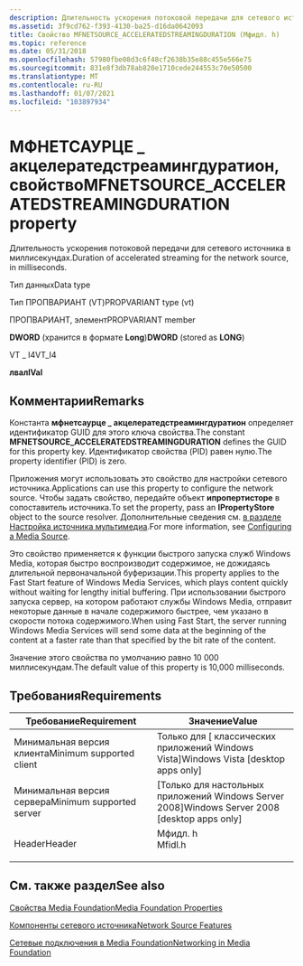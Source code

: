 ```yaml
---
description: Длительность ускорения потоковой передачи для сетевого источника в миллисекундах.
ms.assetid: 3f9cd762-f393-4130-ba25-d16da0642093
title: Свойство MFNETSOURCE_ACCELERATEDSTREAMINGDURATION (Мфидл. h)
ms.topic: reference
ms.date: 05/31/2018
ms.openlocfilehash: 57980fbe08d3c6f48cf2638b35e88c455e566e75
ms.sourcegitcommit: 831e8f3db78ab820e1710cede244553c70e50500
ms.translationtype: MT
ms.contentlocale: ru-RU
ms.lasthandoff: 01/07/2021
ms.locfileid: "103897934"
---
```

# <a name="mfnetsource_acceleratedstreamingduration-property"></a><span data-ttu-id="16e86-103">МФНЕТСАУРЦЕ \_ акцелератедстреамингдуратион, свойство</span><span class="sxs-lookup"><span data-stu-id="16e86-103">MFNETSOURCE\_ACCELERATEDSTREAMINGDURATION property</span></span>

<span data-ttu-id="16e86-104">Длительность ускорения потоковой передачи для сетевого источника в миллисекундах.</span><span class="sxs-lookup"><span data-stu-id="16e86-104">Duration of accelerated streaming for the network source, in milliseconds.</span></span>



<span data-ttu-id="16e86-105">Тип данных</span><span class="sxs-lookup"><span data-stu-id="16e86-105">Data type</span></span>

<span data-ttu-id="16e86-106">Тип ПРОПВАРИАНТ (VT)</span><span class="sxs-lookup"><span data-stu-id="16e86-106">PROPVARIANT type (vt)</span></span>

<span data-ttu-id="16e86-107">ПРОПВАРИАНТ, элемент</span><span class="sxs-lookup"><span data-stu-id="16e86-107">PROPVARIANT member</span></span>

<span data-ttu-id="16e86-108">**DWORD** (хранится в формате **Long**)</span><span class="sxs-lookup"><span data-stu-id="16e86-108">**DWORD** (stored as **LONG**)</span></span>

<span data-ttu-id="16e86-109">VT \_ I4</span><span class="sxs-lookup"><span data-stu-id="16e86-109">VT\_I4</span></span>

<span data-ttu-id="16e86-110">**лвал**</span><span class="sxs-lookup"><span data-stu-id="16e86-110">**lVal**</span></span>



## <a name="remarks"></a><span data-ttu-id="16e86-111">Комментарии</span><span class="sxs-lookup"><span data-stu-id="16e86-111">Remarks</span></span>

<span data-ttu-id="16e86-112">Константа **мфнетсаурце \_ акцелератедстреамингдуратион** определяет идентификатор GUID для этого ключа свойства.</span><span class="sxs-lookup"><span data-stu-id="16e86-112">The constant **MFNETSOURCE\_ACCELERATEDSTREAMINGDURATION** defines the GUID for this property key.</span></span> <span data-ttu-id="16e86-113">Идентификатор свойства (PID) равен нулю.</span><span class="sxs-lookup"><span data-stu-id="16e86-113">The property identifier (PID) is zero.</span></span>

<span data-ttu-id="16e86-114">Приложения могут использовать это свойство для настройки сетевого источника.</span><span class="sxs-lookup"><span data-stu-id="16e86-114">Applications can use this property to configure the network source.</span></span> <span data-ttu-id="16e86-115">Чтобы задать свойство, передайте объект **ипропертисторе** в сопоставитель источника.</span><span class="sxs-lookup"><span data-stu-id="16e86-115">To set the property, pass an **IPropertyStore** object to the source resolver.</span></span> <span data-ttu-id="16e86-116">Дополнительные сведения см. [в разделе Настройка источника мультимедиа](configuring-a-media-source.md).</span><span class="sxs-lookup"><span data-stu-id="16e86-116">For more information, see [Configuring a Media Source](configuring-a-media-source.md).</span></span>

<span data-ttu-id="16e86-117">Это свойство применяется к функции быстрого запуска служб Windows Media, которая быстро воспроизводит содержимое, не дожидаясь длительной первоначальной буферизации.</span><span class="sxs-lookup"><span data-stu-id="16e86-117">This property applies to the Fast Start feature of Windows Media Services, which plays content quickly without waiting for lengthy initial buffering.</span></span> <span data-ttu-id="16e86-118">При использовании быстрого запуска сервер, на котором работают службы Windows Media, отправит некоторые данные в начале содержимого быстрее, чем указано в скорости потока содержимого.</span><span class="sxs-lookup"><span data-stu-id="16e86-118">When using Fast Start, the server running Windows Media Services will send some data at the beginning of the content at a faster rate than that specified by the bit rate of the content.</span></span>

<span data-ttu-id="16e86-119">Значение этого свойства по умолчанию равно 10 000 миллисекундам.</span><span class="sxs-lookup"><span data-stu-id="16e86-119">The default value of this property is 10,000 milliseconds.</span></span>

## <a name="requirements"></a><span data-ttu-id="16e86-120">Требования</span><span class="sxs-lookup"><span data-stu-id="16e86-120">Requirements</span></span>



| <span data-ttu-id="16e86-121">Требование</span><span class="sxs-lookup"><span data-stu-id="16e86-121">Requirement</span></span> | <span data-ttu-id="16e86-122">Значение</span><span class="sxs-lookup"><span data-stu-id="16e86-122">Value</span></span> |
|-------------------------------------|------------------------------------------------------------------------------------|
| <span data-ttu-id="16e86-123">Минимальная версия клиента</span><span class="sxs-lookup"><span data-stu-id="16e86-123">Minimum supported client</span></span><br/> | <span data-ttu-id="16e86-124">Только для \[ классических приложений Windows Vista\]</span><span class="sxs-lookup"><span data-stu-id="16e86-124">Windows Vista \[desktop apps only\]</span></span><br/>                                     |
| <span data-ttu-id="16e86-125">Минимальная версия сервера</span><span class="sxs-lookup"><span data-stu-id="16e86-125">Minimum supported server</span></span><br/> | <span data-ttu-id="16e86-126">\[Только для настольных приложений Windows Server 2008\]</span><span class="sxs-lookup"><span data-stu-id="16e86-126">Windows Server 2008 \[desktop apps only\]</span></span><br/>                               |
| <span data-ttu-id="16e86-127">Header</span><span class="sxs-lookup"><span data-stu-id="16e86-127">Header</span></span><br/>                   | <dl> <span data-ttu-id="16e86-128"><dt>Мфидл. h</dt></span><span class="sxs-lookup"><span data-stu-id="16e86-128"><dt>Mfidl.h</dt></span></span> </dl> |



## <a name="see-also"></a><span data-ttu-id="16e86-129">См. также раздел</span><span class="sxs-lookup"><span data-stu-id="16e86-129">See also</span></span>

<dl> <dt>

[<span data-ttu-id="16e86-130">Свойства Media Foundation</span><span class="sxs-lookup"><span data-stu-id="16e86-130">Media Foundation Properties</span></span>](media-foundation-properties.md)
</dt> <dt>

[<span data-ttu-id="16e86-131">Компоненты сетевого источника</span><span class="sxs-lookup"><span data-stu-id="16e86-131">Network Source Features</span></span>](network-source-features.md)
</dt> <dt>

[<span data-ttu-id="16e86-132">Сетевые подключения в Media Foundation</span><span class="sxs-lookup"><span data-stu-id="16e86-132">Networking in Media Foundation</span></span>](networking-in-media-foundation.md)
</dt> </dl>

 

 




